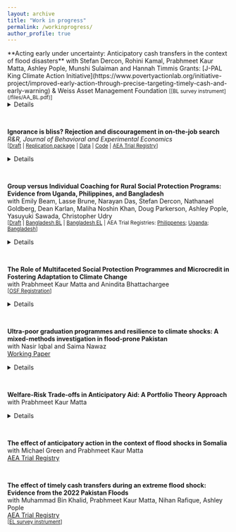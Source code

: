 ```yaml
---
layout: archive
title: "Work in progress"
permalink: /workinprogress/
author_profile: true
---
```



<p> </p>
**Acting early under uncertainty: Anticipatory cash transfers in the context of flood disasters**   
with Stefan Dercon, Rohini Kamal, Prabhmeet Kaur Matta, Ashley Pople, Munshi Sulaiman and Hannah Timmis   
Grants: [J-PAL King Climate Action Initiative](https://www.povertyactionlab.org/initiative-project/improved-early-action-through-precise-targeting-timely-cash-and-early-warning) & Weiss Asset Management Foundation   
<small> [[BL survey instrument](/files/AA_BL.pdf)] </small>
<details>
  <summary>Details</summary>
The project evaluates a targeted risk-informed early action pilot in response to floods in Bangladesh, testing efficacy of early warning messaging, timing of cash transfers, and data-driven innovations in targeting approaches. Through a randomized evaluation, we will target approximately 20,000 households, with some households receiving unconditional cash transfers ahead of or after a flood event. We will address two critical knowledge gaps that impede adopting early actions at scale. First, they will explore the optimal timing for delivering assistance: they will evaluate when best to act by examining how households use assistance before, during, or after a disaster. Second, we will evaluate the accuracy of data-driven approaches in targeting the most vulnerable households and the trade-offs thus incurred vis-a-vis timing. 
</details>
<p> </p>
<br>

**Ignorance is bliss? Rejection and discouragement in on-the-job search**   
*R&R, Journal of Behavioral and Experimental Economics*    
<small> [[Draft](https://ora.ox.ac.uk/objects/uuid:64531bf5-bd53-4dbc-917d-da9ae5294a29/files/s7d278w387) | [Replication package](/files/otree_search_rej_game.zip) | [Data](/files/data.zip) | [Code](/_pages/_assets/dofiles.zip) | [AEA Trial Registry](https://www.socialscienceregistry.org/trials/9802)] </small> 
<details>
  <summary>Details</summary>
I investigate the effect that experiencing repeated rejection has on on-the-job search. Using a lab-in-the-field experiment implemented with young workers in South Africa, I repeatedly ask subjects to choose between a high-return activity with frequent exposure to rejection signals and a lower-return activity with less frequent exposure to rejection signals. I ask whether subjects take costly action to avoid exposure to information on rejection by choosing the lower-return, lower-rejection activity. To do so, I experimentally vary both the rewards and the amount of rejection that subjects experience when choosing between the two tasks, holding other salient drivers of search behaviour constant, including eliminating the ability of players to learn about returns to search through experiencing rejection. I find that when exposed to (more frequent) rejection, subjects choose to trade-off expected earnings in order to avoid receiving rejection signals. I interpret these results as an example of active information avoidance.
</details>
<p> </p>

<br>


**Group versus Individual Coaching for Rural Social Protection Programs: Evidence from Uganda, Philippines, and Bangladesh**   
with Emily Beam, Lasse Brune, Narayan Das, Stefan Dercon, Nathanael Goldberg, Dean Karlan, Maliha Noshin Khan, Doug Parkerson, Ashley Pople,
Yasuyuki Sawada, Christopher Udry   
<small> [[Draft](https://sites.northwestern.edu/christopherudry/files/2025/03/group_individ_full_paper.pdf) | [Bangladesh BL](/files/BD_BL.docx) | [Bangladesh EL](/files/BD_EL.docx) | AEA Trial Registries: [Philippenes](https://www.socialscienceregistry.org/trials/4658); [Uganda](https://www.socialscienceregistry.org/trials/4080); [Bangladesh](https://www.socialscienceregistry.org/trials/9618)]  </small> 
<details>
  <summary>Details</summary>
Multifaceted social protection programs in low-income countries often include both capital grants and informational and behavioral support on the premise that households face simultaneous and multiple frictions. To tackle informational and behavioral constraints, programs typically deploy either individual or group coaching visits from f ield agents. The relative efficacy of individual versus group coaching could provide insights into the underlying mechanism through which information and behavioral support change household decisions. However, in three similar randomized evaluations in Uganda, the Philippines, and Bangladesh, we find no differences in efficacy. Given its 15–20% lower costs, group coaching is more cost-effective.
</details>
<p> </p>

<br>


**The Role of Multifaceted Social Protection Programmes and Microcredit in Fostering Adaptation to Climate Change** \
with Prabhmeet Kaur Matta and Anindita Bhattachargee \
<small> [[OSF Registration](https://osf.io/v7faz)] </small>
<details>
  <summary>Details</summary>
In cyclone-prone Bangladesh, we investigate how beneficiaries and non-beneficiaries of microcredit and multifacteted social protection programmes differ in their experiences with climate events, adaptation strategies, and livelihood decisions. Combining rich qualitative data collected through semi-structured interviews with quantitative survey data collected through a structured household survey, we seek to investigate whether asset transfers function as potential safety nets during climate shocks, and the market conditions that affect households' ability to leverage these assets during crises. We investigate how households prepare for and recover from climate shocks, their perceptions of future climate risks, and the role of migration and insurance in their adaptation portfolios. While qualitative data collected through semi-structured interviews offers richer and more nuanced perspectives than structured survey data, the analysis of such data is often subject to cherry picking and narrative fallacies due to researcher bias. Natural language processing (NLP) methods may help overcome these issues but come at the cost of losing some of the narrative richness of qualitative data. This paper develops a method which aims to balance these concerns: We pre-specify how we use NLP methods to identify key themes and conduct sentiment analysis within these themes, and structure our qualitative analysis of the open-ended text data collected through the semi-structured interviews accordingly. This approach — both the act of pre-specification and the use of NLP to draw out key themes and conduct sentiment analysis — allows us to overcome core concerns with researcher bias, while at the same time retaining the richness of a qualitative analysis. 
</details>
<p> </p>
<br>




**Ultra-poor graduation programmes and resilience to climate shocks: A mixed-methods investigation in flood-prone Pakistan** \
with Nasir Iqbal and Saima Nawaz  
[Working Paper](www.theigc.org/sites/default/files/2025-03/Nawaz-et-al-working-paper-march-2025.pdf)
<details>
  <summary>Details</summary>
We assess the National Poverty Graduation Programme (NPGP) in Pakistan, focusing on its effectiveness in enhancing resilience against climate-induced shocks, particularly flooding. Using a mixed-method approach that combines regression discontinuity design (RDD) with qualitative in-depth interviews, we examine the short- and medium-term impacts of asset transfers on household well-being. We find that while asset transfers significantly improve food security, consumption, and savings among non-flooded households, these gains are not sustained during flood events. For flood-affected households, livestock becomes a liability, leading to increased borrowing and diminished resilience. These findings underscore a critical trade-off between asset accumulation and climate vulnerability, highlighting the need for more climate-resilient asset strategies in social protection programmes. The paper provides actionable policy insights for integrating adaptive social protection frameworks to enhance resilience in climate-vulnerable contexts.
</details>

<p> </p>
<br>


**Welfare-Risk Trade-offs in Anticipatory Aid: A Portfolio Theory Approach**   
with Prabhmeet Kaur Matta   
<details>
  <summary>Details</summary>
  This paper develops a portfolio optimization framework to analyze the allocation decisions of a social planner disbursing humanitarian aid in response to shocks that are amenable to forecasting. We model the social planner's three-pronged choice between investing in forecasting technology, deploying anticipatory aid based on existing forecasts, and providing post-shock assistance. Our approach treats the social planner as a portfolio manager evaluating risk-return trade-offs, where optimal allocations depend on the excess welfare gains above a baseline level of welfare and the volatility of these gains. Through simulation analysis, we demonstrate how forecasting accuracy fundamentally alters the effectiveness of anticipatory aid, with improvements in accuracy generating substantial initial welfare gains. Although advances in forecasting technologies and mobile money systems have enabled the growth of anticiptory aid, our model provides a structured approach to evaluating the conditions under which investments in forecast-based action generate the greatest welfare improvements, contributing to the emerging literature on cost-accuracy tradeoffs of anticipatory action frameworks in humanitarian contexts. 
  </details>

<p> </p>
<br>




**The effect of anticipatory action in the context of flood shocks in Somalia** \
with Michael Green and Prabhmeet Kaur Matta \
[AEA Trial Registry](https://www.socialscienceregistry.org/trials/12138)
<p> </p>
<br>


**The effect of timely cash transfers during an extreme flood shock: Evidence from the 2022 Pakistan Floods**   
with Muhammad Bin Khalid, Prabhmeet Kaur Matta, Nihan Rafique, Ashley Pople   
[AEA Trial Registry](https://www.socialscienceregistry.org/trials/12147)   
<small> [[EL survey instrument](/files/PK_EL.docx)] </small>   
<p> </p>
<br> 




<!-- 
**The effects of informal institutions on social and economic outcomes: Experimental evidence from Bangladesh** \
(with Jay Garg, Narayan Das, Stefan Dercon, and Ashley Pople) \
[AEA Trial Registry](https://www.socialscienceregistry.org/trials/9709) \
<p> </p>
<br>



-->
